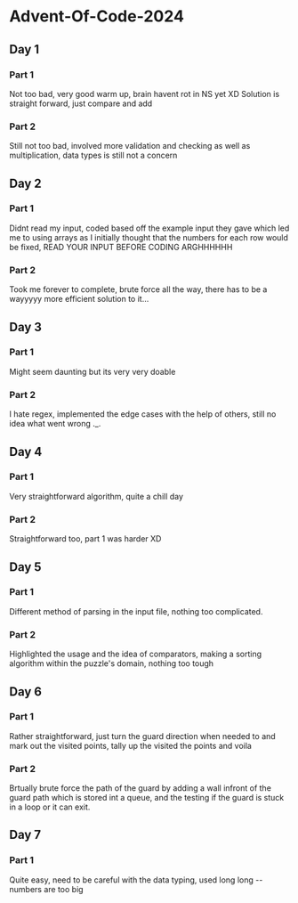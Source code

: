 # Advent-Of-Code-2024

## Day 1 
### Part 1
Not too bad, very good warm up, brain havent rot in NS yet XD
Solution is straight forward, just compare and add
### Part 2 
Still not too bad, involved more validation and checking as well as multiplication, data types is still not a concern

## Day 2
### Part 1 
Didnt read my input, coded based off the example input they gave which led me to using arrays as I initially thought that the numbers for each row would be fixed, READ YOUR INPUT BEFORE CODING ARGHHHHHH
### Part 2 
Took me forever to complete, brute force all the way, there has to be a wayyyyy more efficient solution to it...

## Day 3
### Part 1 
Might seem daunting but its very very doable
### Part 2
I hate regex, implemented the edge cases with the help of others, still no idea what went wrong ._.

## Day 4 
### Part 1
Very straightforward algorithm, quite a chill day 
### Part 2
Straightforward too, part 1 was harder XD

## Day 5 
### Part 1 
Different method of parsing in the input file, nothing too complicated. 
### Part 2 
Highlighted the usage and the idea of comparators, making a sorting algorithm within the puzzle's domain, nothing too tough

## Day 6 
### Part 1 
Rather straightforward, just turn the guard direction when needed to and mark out the visited points, tally up the visited the points and voila 
### Part 2 
Brtually brute force the path of the guard by adding a wall infront of the guard path which is stored int a queue, and the testing if the guard is stuck in a loop or it can exit.

## Day 7 
### Part 1 
Quite easy, need to be careful with the data typing, used long long -- numbers are too big



